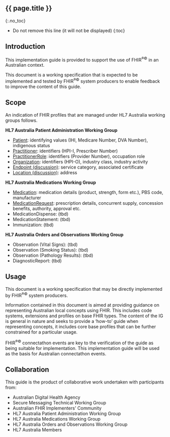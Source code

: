 ## {{ page.title }}
{:.no_toc}

<!-- TOC -->

* Do not remove this line (it will not be displayed)
{:toc}

## Introduction
This implementation guide is provided to support the use of FHIR<sup>&reg;&copy;</sup> in an Australian context.

This document is a working specification that is expected to be implemented and tested by FHIR<sup>&reg;&copy;</sup> system producers
to enable feedback to improve the content of this guide.

## Scope

An indication of FHIR profiles that are managed under HL7 Australia working groups follows. 

__HL7 Australia Patient Administration Working Group__

* [Patient](StructureDefinition-au-patient.html): identifying values (IHI, Medicare Number, DVA Number), indigenous status
* [Practitioner](StructureDefinition-au-practitioner.html): identifiers (HPI-I, Prescriber Number)
* [PractitionerRole](StructureDefinition-au-practitionerrole.html): identifiers (Provider Number), occupation role
* [Organization](StructureDefinition-au-organisation.html): identifiers (HPI-O), industry class, industry activity
* [Endpoint (discussion)](StructureDefinition-au-endpoint.html): service category, associated certificate
* [Location (discussion)](StructureDefinition-au-location.html): address

__HL7 Australia Medications Working Group__

* [Medication](StructureDefinition-au-medication.html): medication details (product, strength, form etc.), PBS code, manufacturer
* [MedicationRequest](StructureDefinition-au-prescription.html): prescription details, concurrent supply, concession benefits, authority, approval etc.
* MedicationDispense: (tbd)
* MedicationStatement: (tbd)
* Immunization: (tbd)

__HL7 Australia Orders and Observations Working Group__

* Observation (Vital Signs): (tbd)
* Observation (Smoking Status): (tbd)
* Observation (Pathology Results): (tbd)
* DiagnosticReport: (tbd)

## Usage

This document is a working specification that may be directly implemented by FHIR<sup>&reg;&copy;</sup> system producers.

Information contained in this document is aimed at providing guidance on representing Australian local concepts 
using FHIR. This includes code systems, extensions and profiles on base FHIR types.  The content of the IG is 
general in nature and seeks to provide a ‘how-to’ guide when representing concepts, it includes core base
profiles that can be further constrained for a particular usage.

FHIR<sup>&reg;&copy;</sup> connectathon events are key to the verification of the guide as being suitable for 
implementation. This implementation guide will be used as the basis for Australian connectathon events.

## Collaboration
This guide is the product of collaborative work undertaken with participants from:

* Australian Digital Health Agency
* Secure Messaging Technical Working Group
* Australian FHIR Implementers' Community
* HL7 Australia Patient Administration Working Group
* HL7 Australia Medications Working Group
* HL7 Australia Orders and Observations Working Group
* HL7 Australia Members 









